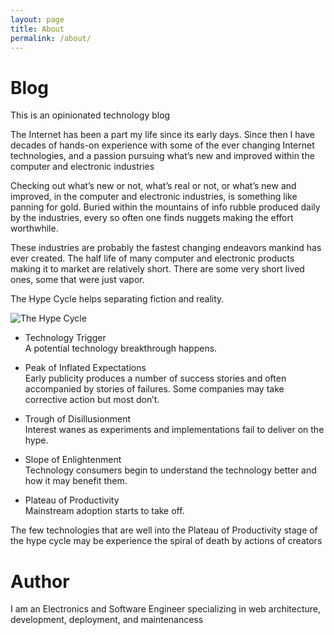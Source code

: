 ```yaml
---
layout: page
title: About
permalink: /about/
---
```


 # Blog
 
 This is an opinionated technology blog

The Internet has been a part my life since its early days. Since then I have decades of hands-on experience  with some of the ever changing Internet technologies,  and a passion pursuing what’s new and improved within the computer and electronic industries

Checking out what’s new or not, what’s real or not, or what’s new and improved, in the computer and electronic industries, is something like panning for gold. Buried within the mountains of info rubble produced daily by the industries, every so often one finds nuggets making the effort worthwhile.

These industries are probably the fastest changing endeavors mankind has ever created. The half life of many computer and electronic products making it to market are relatively short. There are some very short lived ones, some that were just vapor. 

The Hype Cycle helps separating fiction and reality.

![The Hype Cycle](https://techtalkjohn.com/images/HypeCycle.png)

- Technology Trigger  
A potential technology breakthrough happens.

- Peak of Inflated Expectations  
Early publicity produces a number of success stories and often accompanied by stories of failures. Some companies may take corrective action but most don’t.

- Trough of Disillusionment  
Interest wanes as experiments and implementations fail to deliver on the hype.

- Slope of Enlightenment  
Technology consumers begin to understand the technology better and how it may benefit them.

- Plateau of Productivity  
Mainstream adoption starts to take off.

The few technologies that are well into the Plateau of Productivity stage of the hype cycle  may be experience the spiral of death by actions of creators

# Author

I am an Electronics and Software Engineer specializing in web architecture, development, deployment, and maintenancess



